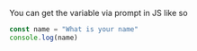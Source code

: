 You can get the variable via prompt in JS like so


```js
const name = "What is your name" 
console.log(name)
```